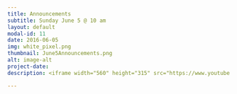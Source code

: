 ```yaml
---
title: Announcements
subtitle: Sunday June 5 @ 10 am
layout: default
modal-id: 11
date: 2016-06-05
img: white_pixel.png
thumbnail: June5Announcements.png
alt: image-alt
project-date:
description: <iframe width="560" height="315" src="https://www.youtube.com/embed/00hzg3t668c" frameborder="0" allowfullscreen></iframe>

---
```


